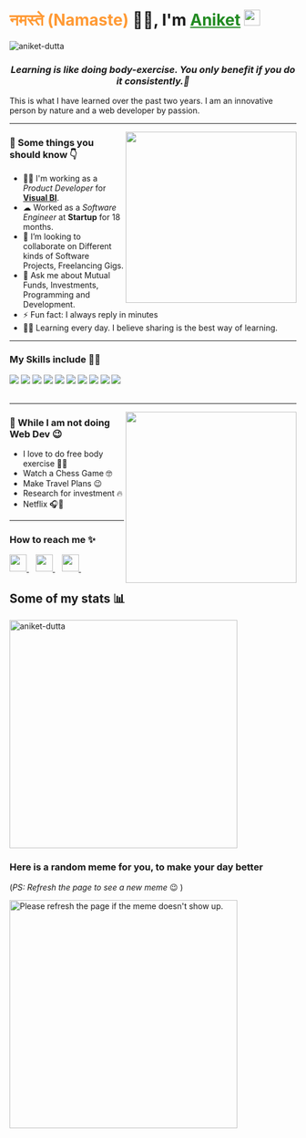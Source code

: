 <h1><strong><span style="color:#ff9933">नमस्ते (Namaste) </span>🙏🏻, I'm <a href="https://www.linkedin.com/in/iamaniketdutta/" target="_blank" style="color:#228B22">Aniket</a></strong> <img src="https://raw.githubusercontent.com/syedareehaquasar/syedareehaquasar/master/gifs/Hi.gif" width="28px"></h1>

<div align="left"> 
    <img src="https://komarev.com/ghpvc/?username=iamaniketdutta" alt="aniket-dutta"> 
</div>

<h3 align="center"><em>Learning is like doing body-exercise. You only benefit if you do it consistently.💯</em></h3>

<p>This is what I have learned over the past two years. I am an innovative person by nature and a web developer by passion.</p>

<hr>
<img align="right" src="https://media.giphy.com/media/qluPd0xPVA1gWl7U7q/giphy.gif" width="300px">
<h3>🚀 Some things you should know 👇</h3>
<ul>
<li>👨‍🔬 I'm working as a <em>Product Developer</em> for <strong><a href="https://visualbi.com/" target="_blank">Visual BI</a></strong>.</li>
<li>☁  Worked as a <em>Software Engineer</em> at <strong>Startup</strong> for 18 months.</li>
<li>👯 I’m looking to collaborate on Different kinds of Software Projects, Freelancing Gigs.</li>
<li>💬 Ask me about Mutual Funds, Investments, Programming and Development.</li>
<li>⚡ Fun fact: I always reply in minutes</li>
<li>👨‍🎓 Learning every day. I believe sharing is the best way of learning.</li>
</ul>
<hr>

<h3>My Skills include 👨‍💻</h3>
<div>
<img src="https://img.shields.io/badge/-Google%20Apps%20Script-2e7eea?style=for-the-badge&logoColor=white">
<img src="https://img.shields.io/badge/Node.js-339933?style=for-the-badge&logo=nodedotjs&logoColor=white">
<img src="https://img.shields.io/badge/Express.js-000000?style=for-the-badge&logo=express&logoColor=white">
    <img src="https://img.shields.io/badge/python-%2314354C.svg?style=for-the-badge&logo=python&logoColor=white">
    <img src="https://img.shields.io/badge/Amazon_AWS-232F3E?style=for-the-badge&logo=amazon-aws&logoColor=white">
	<img src="https://img.shields.io/badge/MongoDB-4EA94B?style=for-the-badge&logo=mongodb&logoColor=white">
	<img src="https://img.shields.io/badge/MySQL-00000F?style=for-the-badge&logo=mysql&logoColor=white">
	<img src="https://img.shields.io/badge/JavaScript-F7DF1E?style=for-the-badge&logo=javascript&logoColor=black">
	<img src="https://img.shields.io/badge/C%2B%2B-00599C?style=for-the-badge&logo=c%2B%2B&logoColor=white">
	<img src="https://img.shields.io/badge/Git-F05032?style=for-the-badge&logo=git&logoColor=white">
</div>
<br>
<hr>

<img align="right" src="https://media.giphy.com/media/gZEBpuOkPuydi/giphy.gif" width="300px">
<h3>🦄 While I am not doing Web Dev 😉</h3>
<ul>
    <li>I love to do free body exercise 🏋️‍♂️</li>
    <li>Watch a Chess Game 🤓</li>
    <li>Make Travel Plans 😉</li>
    <li>Research for investment 🔥</li>
    <li> Netflix 🎧💚</li>
</ul>
<hr>

<h3>How to reach me ✨</h3>
<div>
    <a href="https://www.linkedin.com/in/iamaniketdutta/" target="_blank">
        <img src="https://image.flaticon.com/icons/png/512/145/145807.png" width="30px">
    </a>&nbsp;&nbsp;
	<a href="https://t.me/iamaniketdutta" target="_blank">
        <img src="https://img.icons8.com/color/48/000000/telegram-app--v5.png" width="30px">
    </a>&nbsp;&nbsp;
    <a href="mailto: iamaniketdutta@gmail.com">
        <img src="https://image.flaticon.com/icons/png/512/732/732200.png" width="30px">
    </a>&nbsp;&nbsp;
</div>

## Some of my stats :bar_chart:

<img src="https://github-readme-stats.vercel.app/api?username=iamaniketdutta&show_icons=true&theme=calm"  width="400px" alt="aniket-dutta">


### Here is a random meme for you, to make your day better
(*PS: Refresh the page to see a new meme* :wink: )

<img src='https://random-memer.herokuapp.com/' title="Meme" alt="Please refresh the page if the meme doesn't show up." height="400">

